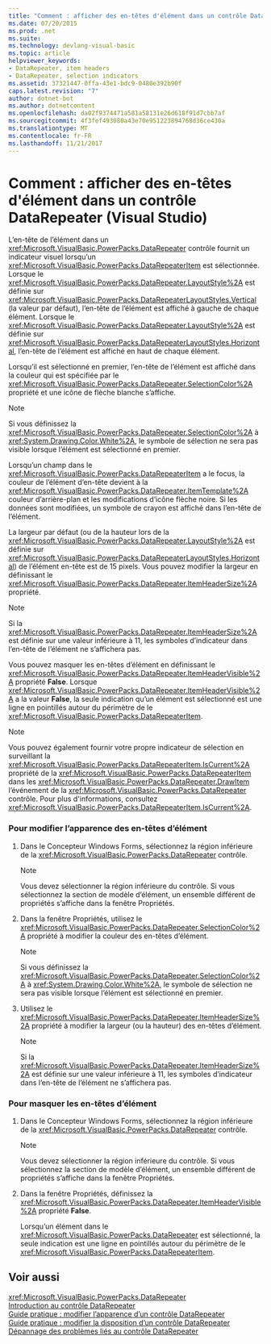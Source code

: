```yaml
---
title: "Comment : afficher des en-têtes d'élément dans un contrôle DataRepeater (Visual Studio)"
ms.date: 07/20/2015
ms.prod: .net
ms.suite: 
ms.technology: devlang-visual-basic
ms.topic: article
helpviewer_keywords:
- DataRepeater, item headers
- DataRepeater, selection indicators
ms.assetid: 37321447-0ffa-43e1-bdc9-0480e392b90f
caps.latest.revision: "7"
author: dotnet-bot
ms.author: dotnetcontent
ms.openlocfilehash: da02f9374471a581a58131e26d618f91d7cbb7af
ms.sourcegitcommit: 4f3fef493080a43e70e951223894768d36ce430a
ms.translationtype: MT
ms.contentlocale: fr-FR
ms.lasthandoff: 11/21/2017
---
```

# <a name="how-to-display-item-headers-in-a-datarepeater-control-visual-studio"></a>Comment : afficher des en-têtes d'élément dans un contrôle DataRepeater (Visual Studio)
L’en-tête de l’élément dans un <xref:Microsoft.VisualBasic.PowerPacks.DataRepeater> contrôle fournit un indicateur visuel lorsqu’un <xref:Microsoft.VisualBasic.PowerPacks.DataRepeaterItem> est sélectionnée. Lorsque le <xref:Microsoft.VisualBasic.PowerPacks.DataRepeater.LayoutStyle%2A> est définie sur <xref:Microsoft.VisualBasic.PowerPacks.DataRepeaterLayoutStyles.Vertical> (la valeur par défaut), l’en-tête de l’élément est affiché à gauche de chaque élément. Lorsque le <xref:Microsoft.VisualBasic.PowerPacks.DataRepeater.LayoutStyle%2A> est définie sur <xref:Microsoft.VisualBasic.PowerPacks.DataRepeaterLayoutStyles.Horizontal>, l’en-tête de l’élément est affiché en haut de chaque élément.  
  
 Lorsqu’il est sélectionné en premier, l’en-tête de l’élément est affiché dans la couleur qui est spécifiée par le <xref:Microsoft.VisualBasic.PowerPacks.DataRepeater.SelectionColor%2A> propriété et une icône de flèche blanche s’affiche.  
  
> [!NOTE]
>  Si vous définissez la <xref:Microsoft.VisualBasic.PowerPacks.DataRepeater.SelectionColor%2A> à <xref:System.Drawing.Color.White%2A>, le symbole de sélection ne sera pas visible lorsque l’élément est sélectionné en premier.  
  
 Lorsqu’un champ dans le <xref:Microsoft.VisualBasic.PowerPacks.DataRepeaterItem> a le focus, la couleur de l’élément d’en-tête devient à la <xref:Microsoft.VisualBasic.PowerPacks.DataRepeater.ItemTemplate%2A> couleur d’arrière-plan et les modifications d’icône flèche noire. Si les données sont modifiées, un symbole de crayon est affiché dans l’en-tête de l’élément.  
  
 La largeur par défaut (ou de la hauteur lors de la <xref:Microsoft.VisualBasic.PowerPacks.DataRepeater.LayoutStyle%2A> est définie sur <xref:Microsoft.VisualBasic.PowerPacks.DataRepeaterLayoutStyles.Horizontal>) de l’élément en-tête est de 15 pixels. Vous pouvez modifier la largeur en définissant le <xref:Microsoft.VisualBasic.PowerPacks.DataRepeater.ItemHeaderSize%2A> propriété.  
  
> [!NOTE]
>  Si la <xref:Microsoft.VisualBasic.PowerPacks.DataRepeater.ItemHeaderSize%2A> est définie sur une valeur inférieure à 11, les symboles d’indicateur dans l’en-tête de l’élément ne s’affichera pas.  
  
 Vous pouvez masquer les en-têtes d’élément en définissant le <xref:Microsoft.VisualBasic.PowerPacks.DataRepeater.ItemHeaderVisible%2A> propriété **False**. Lorsque <xref:Microsoft.VisualBasic.PowerPacks.DataRepeater.ItemHeaderVisible%2A> a la valeur **False**, la seule indication qu’un élément est sélectionné est une ligne en pointillés autour du périmètre de le <xref:Microsoft.VisualBasic.PowerPacks.DataRepeaterItem>.  
  
> [!NOTE]
>  Vous pouvez également fournir votre propre indicateur de sélection en surveillant la <xref:Microsoft.VisualBasic.PowerPacks.DataRepeaterItem.IsCurrent%2A> propriété de la <xref:Microsoft.VisualBasic.PowerPacks.DataRepeaterItem> dans les <xref:Microsoft.VisualBasic.PowerPacks.DataRepeater.DrawItem> l’événement de la <xref:Microsoft.VisualBasic.PowerPacks.DataRepeater> contrôle. Pour plus d'informations, consultez <xref:Microsoft.VisualBasic.PowerPacks.DataRepeaterItem.IsCurrent%2A>.  
  
### <a name="to-change-the-appearance-of-item-headers"></a>Pour modifier l’apparence des en-têtes d’élément  
  
1.  Dans le Concepteur Windows Forms, sélectionnez la région inférieure de la <xref:Microsoft.VisualBasic.PowerPacks.DataRepeater> contrôle.  
  
    > [!NOTE]
    >  Vous devez sélectionner la région inférieure du contrôle. Si vous sélectionnez la section de modèle d’élément, un ensemble différent de propriétés s’affiche dans la fenêtre Propriétés.  
  
2.  Dans la fenêtre Propriétés, utilisez le <xref:Microsoft.VisualBasic.PowerPacks.DataRepeater.SelectionColor%2A> propriété à modifier la couleur des en-têtes d’élément.  
  
    > [!NOTE]
    >  Si vous définissez la <xref:Microsoft.VisualBasic.PowerPacks.DataRepeater.SelectionColor%2A> à <xref:System.Drawing.Color.White%2A>, le symbole de sélection ne sera pas visible lorsque l’élément est sélectionné en premier.  
  
3.  Utilisez le <xref:Microsoft.VisualBasic.PowerPacks.DataRepeater.ItemHeaderSize%2A> propriété à modifier la largeur (ou la hauteur) des en-têtes d’élément.  
  
    > [!NOTE]
    >  Si la <xref:Microsoft.VisualBasic.PowerPacks.DataRepeater.ItemHeaderSize%2A> est définie sur une valeur inférieure à 11, les symboles d’indicateur dans l’en-tête de l’élément ne s’affichera pas.  
  
### <a name="to-hide-item-headers"></a>Pour masquer les en-têtes d’élément  
  
1.  Dans le Concepteur Windows Forms, sélectionnez la région inférieure de la <xref:Microsoft.VisualBasic.PowerPacks.DataRepeater> contrôle.  
  
    > [!NOTE]
    >  Vous devez sélectionner la région inférieure du contrôle. Si vous sélectionnez la section de modèle d’élément, un ensemble différent de propriétés s’affiche dans la fenêtre Propriétés.  
  
2.  Dans la fenêtre Propriétés, définissez la <xref:Microsoft.VisualBasic.PowerPacks.DataRepeater.ItemHeaderVisible%2A> propriété **False**.  
  
     Lorsqu’un élément dans le <xref:Microsoft.VisualBasic.PowerPacks.DataRepeater> est sélectionné, la seule indication est une ligne en pointillés autour du périmètre de le <xref:Microsoft.VisualBasic.PowerPacks.DataRepeaterItem>.  
  
## <a name="see-also"></a>Voir aussi  
 <xref:Microsoft.VisualBasic.PowerPacks.DataRepeater>  
 [Introduction au contrôle DataRepeater](../../../visual-basic/developing-apps/windows-forms/introduction-to-the-datarepeater-control-visual-studio.md)  
 [Guide pratique : modifier l’apparence d’un contrôle DataRepeater](../../../visual-basic/developing-apps/windows-forms/how-to-change-the-appearance-of-a-datarepeater-control-visual-studio.md)  
 [Guide pratique : modifier la disposition d’un contrôle DataRepeater](../../../visual-basic/developing-apps/windows-forms/how-to-change-the-layout-of-a-datarepeater-control-visual-studio.md)  
 [Dépannage des problèmes liés au contrôle DataRepeater](../../../visual-basic/developing-apps/windows-forms/troubleshooting-the-datarepeater-control-visual-studio.md)
